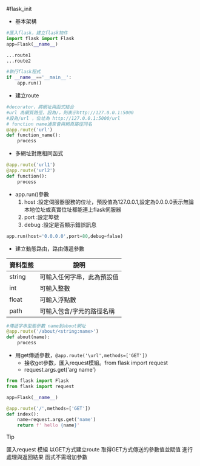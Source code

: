 #flask_init

- 基本架構
```python
#匯入flask，建立flask物件
import flask import Flask
app=Flask(__name__)

...route1
...route2

#執行flask程式
if __name__=='__main__':
    app.run()
```

- 建立route
```python
#decorator，將網址與函式結合
#url 為網頁路徑，設為/，則表示http://127.0.0.1:5000
#設為/url ，位址為 http://127.0.0.1:5000/url
# function name通常會與網頁路徑同名
@app.route('url')
def function_name():
    process
```

- 多網址對應相同函式
```python
@app.route('url1')
@app.route('url2')
def function():
    process

```

- app.run()參數
    1. host :設定伺服器服務的位址，預設值為127.0.0.1,設定為0.0.0.0表示無論本地位址或真實位址都能連上flask伺服器
    2. port :設定埠號
    3. debug :設定是否顯示錯誤訊息      
```python
app.run(host='0.0.0.0',port=80,debug=false)

```

- 建立動態路由，路由傳遞參數

|資料型態|說明|
|--|--|
|string|可輸入任何字串，此為預設值|
|int|可輸入整數|
|float|可輸入浮點數|
|path|可輸入包含/字元的路徑名稱|

```python
#傳遞字串型態參數 name到about網址
@app.route('/about/<string:name>')
def about(name):
    process
```

- 用get傳遞參數，`@app.route('\url',methods=['GET'])`
    - 接收get參數，匯入request模組。from flask import request
    - request.args.get('arg name')

```python
from flask import Flask
from flask import request

app=Flask(__name__)

@app.route('/',methods=['GET'])
def index():
    name=request.args.get('name')
    return f' hello {name}'
```

> [!TIP]
> 匯入request 模組
> 以GET方式建立route
> 取得GET方式傳送的參數值並賦值
> 進行處理與返回結果
> 函式不需增加參數